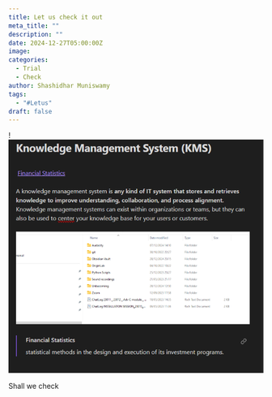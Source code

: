 ```yaml
---
title: Let us check it out
meta_title: ""
description: ""
date: 2024-12-27T05:00:00Z
image: 
categories:
  - Trial
  - Check
author: Shashidhar Muniswamy
tags:
  - "#Letus"
draft: false
---
```

!![Image Description](/images/Pasted%20image%2020241229181321.png)

Shall we check


